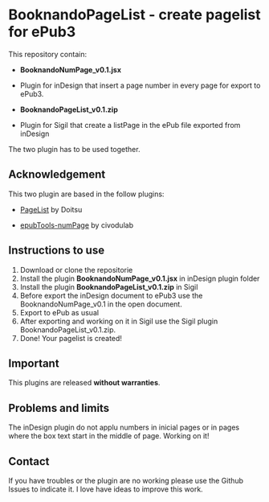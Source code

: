 # BooknandoPageList - create pagelist for ePub3

This repository contain:

- **BooknandoNumPage_v0.1.jsx**
- Plugin for inDesign that insert a page number in every page for export to ePub3.

- **BooknandoPageList_v0.1.zip**
- Plugin for Sigil that create a listPage in the ePub file exported from inDesign

The two plugin has to be used together.

## Acknowledgement

This two plugin are based in the follow plugins:
- [PageList](https://www.mobileread.com/forums/showthread.php?t=265237) by Doitsu

- [epubTools-numPage](https://github.com/civodulab/epubTools-numPage) by civodulab

## Instructions to use
1. Download or clone the repositorie
2. Install the plugin **BooknandoNumPage_v0.1.jsx** in inDesign plugin folder
3. Install the plugin **BooknandoPageList_v0.1.zip** in Sigil
4. Before export the inDesign document to ePub3 use the BooknandoNumPage_v0.1 in the open document.
5. Export to ePub as usual
6. After exporting and working on it in Sigil use the Sigil plugin BooknandoPageList_v0.1.zip.
7. Done! Your pagelist is created!

## Important
This plugins are released **without warranties**. 

## Problems and limits
The inDesign plugin do not applu numbers in inicial pages or in pages where the box text start in the middle of page. Working on it!

## Contact
If you have troubles or the plugin are no working please use the Github Issues to indicate it.
I love have ideas to improve this work.




